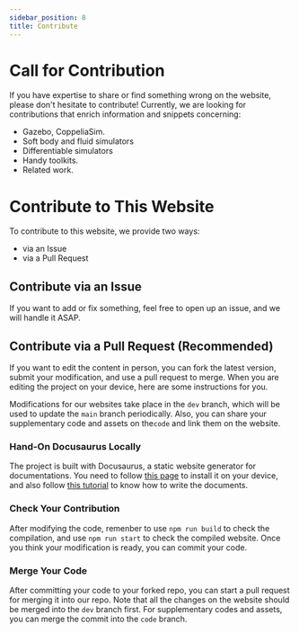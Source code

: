 ```yaml
---
sidebar_position: 8
title: Contribute
---
```


# Call for Contribution

If you have expertise to share or find something wrong on the website, please don't hesitate to contribute! Currently, we are looking for contributions that enrich information and snippets concerning:

- Gazebo, CoppeliaSim.
- Soft body and fluid simulators
- Differentiable simulators
- Handy toolkits.
- Related work.

# Contribute to This Website

To contribute to this website, we provide two ways:

- via an Issue
- via a Pull Request

## Contribute via an Issue

If you want to add or fix something, feel free to open up an issue, and we will handle it ASAP.

## Contribute via a Pull Request (Recommended)

If you want to edit the content in person, you can fork the latest version, submit your modification, and use a pull request to merge. When you are editing the project on your device, here are some instructions for you.

Modifications for our websites take place in the `dev` branch, which will be used to update the `main` branch periodically. Also, you can share your supplementary code and assets on the`code` and link them on the website.

### Hand-On Docusaurus Locally

The project is built with Docusaurus, a static website generator for documentations. You need to follow [this page](https://docusaurus.io/zh-CN/docs/installation) to install it on your device, and also follow [this tutorial](https://docusaurus.io/zh-CN/docs/category/guides) to know how to write the documents.

### Check Your Contribution

After modifying the code, remenber to use `npm run build` to check the compilation, and use `npm run start` to check the compiled website. Once you think your modification is ready, you can commit your code.

### Merge Your Code

After committing your code to your forked repo, you can start a pull request for merging it into our repo. Note that all the changes on the website should be merged into the `dev` branch first. For supplementary codes and assets, you can merge the commit into the `code` branch.
